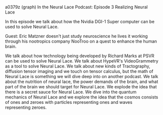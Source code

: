 a0379z
(graph)
In the Neural Lace Podcast: Episode 3 Realizing Neural Lace

In this episode we talk about how the Nvidia DGI-1 Super computer can be used to solve Neural Lace.

Guest: Eric Matzner doesn't just study neuroscience he lives it working through his nootropics company NooTroo on a quest to enhance the human brain.

We talk about how technology being developed by Richard Marks at PSVR can be used to solve Neural Lace.
We talk about HypeVR's VideoGrammetry as a tool to solve Neural Lace.
We talk about new kinds of Tractography, diffusion tensor imaging and we touch on tensor calculus, but the math of Neural Lace is something we will dive deep into on another podcast.
We talk about the nutrition of neural lace, the power demands of the brain, and what part of the brain we should target for Neural Lace.
We explode the idea that there is a secret sauce for Neural Lace.
We dive into the quantum mechanics of Neural Lace and we explore the idea that the cosmos consists of ones and zeroes with particles representing ones and waves representing zeroes.

